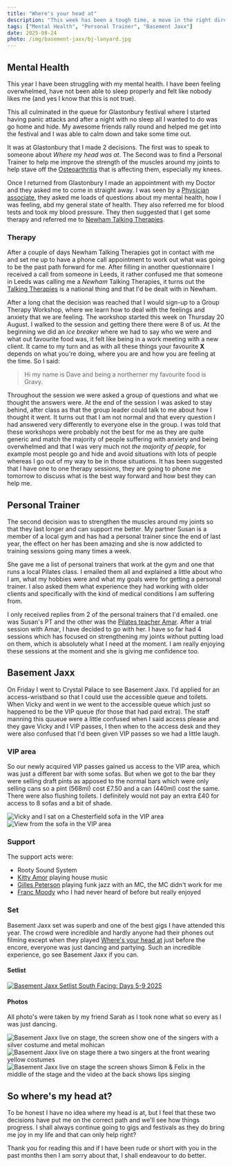 ```yaml
---
title: "Where's your head at"
description: "This week has been a tough time, a move in the right direction and ended with Basement Jaxx."
tags: ["Mental Health", "Personal Trainer", "Basement Jaxx"]
date: 2025-08-24
photo: /img/basement-jaxx/bj-lanyard.jpg
---
```


## Mental Health

This year I have been struggling with my mental health. I have been feeling overwhelmed, have not been able to sleep properly and felt like nobody likes me (and yes I know that this is not true). 

This all culminated in the queue for Glastonbury festival where I started having panic attacks and after a night with no sleep all I wanted to do was go home and hide. My awesome friends rally round and helped me get into the festival and I was able to calm down and take some time out.

It was at Glastonbury that I made 2 decisions. The first was to speak to someone about _Where my head was at_. The Second was to find a Personal Trainer to help me improve the strength of the muscles around my joints to help stave off the [Osteoarthritis](https://www.nhs.uk/conditions/osteoarthritis/) that is affecting them, especially my knees.

Once I returned from Glastonbury I made an appointment with my Doctor and they asked me to come in straight away. I was seen by a [Physician associate](https://www.healthcareers.nhs.uk/explore-roles/medical-associate-professions/roles-medical-associate-professions/physician-associate), they asked me loads of questions about my mental health, how I was feeling, abd my general state of health. They also referred me for blood tests and took my blood pressure. They then suggested that I get some therapy and referred me to [Newham Talking Therapies](https://www.elft.nhs.uk/newham-talking-therapies).

### Therapy

After a couple of days Newham Talking Therapies got in contact with me and set me up to have a phone call appointment to work out what was going to be the past path forward for me. After filling in another questionnaire I received a call from someone in Leeds, it rather confused me that someone in Leeds was calling me a _Newham_ Talking Therapies, it turns out the [Talking Therapies](https://www.nhs.uk/mental-health/talking-therapies-medicine-treatments/talking-therapies-and-counselling/nhs-talking-therapies/) is a national thing and that I'd be dealt with in Newham.

After a long chat the decision was reached that I would sign-up to a Group Therapy Workshop, where we learn how to deal with the feelings and anxiety that we are feeling. The workshop started this week on Thursday 20 August. I walked to the session and getting there there were 8 of us. At the beginning we did an _ice breaker_ where we had to say who we were and what out favourite food was, it felt like being in a work meeting with a new client. It came to my turn and as with all these things your favourite **X** depends on what you're doing, where you are and how you are feeling at the time. So I said:

> Hi my name is Dave and being a northerner my favourite food is Gravy.

Throughout the session we were asked a group of questions and what we thought the answers were. At the end of the session I was asked to stay behind, after class as that the group leader could talk to me about how I thought it went. It turns out that I am not normal and that every question I had answered very differently to everyone else in the group. I was told that these workshops were probably not the best for me as they are quite generic and match the majority of people suffering with anxiety and being overwhelmed and that I was very much not _the majority of people_, for example most people go and hide and avoid situations with lots of people whereas I go out of my way to be in those situations. It has been suggested that I have one to one therapy sessions, they are going to phone me tomorrow to discuss what is the best way forward and how best they can help me.

## Personal Trainer

The second decision was to strengthen the muscles around my joints so that they last longer and can support me better. My partner Susan is a member of a local gym and has had a personal trainer since the end of last year, the effect on her has been amazing and she is now addicted to training sessions going many times a week.

She gave me a list of personal trainers that work at the gym and one that runs a local Pilates class. I emailed them all and explained a little about who I am, what my hobbies were and what my goals were for getting a personal trainer. I also asked them what experience they had working with older clients and specifically with the kind of medical conditions I am suffering from.

I only received replies from 2 of the personal trainers that I'd emailed. one was Susan's PT and the other was the [Pilates teacher Amar](https://www.instagram.com/iamamarsahota/). After a trial session with Amar, I have decided to go with her. I have so far had 4 sessions which has focused on strengthening my joints without putting load on them, which is absolutely what I need at the moment. I am really enjoying these sessions at the moment and she is giving me confidence too.

## Basement Jaxx

On Friday I went to Crystal Palace to see Basement Jaxx. I'd applied for an access-wristband so that I could use the accessible queue and toilets. When Vicky and went in we went to the accessible queue which just so happened to be the VIP queue (for those that had paid extra). The staff manning this quueue were a little confused when I said access please and they gave Vicky and I VIP passes, I then when to the access desk and they were also confused that I'd been given VIP passes so we had a little laugh.

### VIP area

So our newly acquired VIP passes gained us access to the VIP area, which was just a different bar with some sofas. But when we got to the bar they were selling draft pints as apposed to the normal bars which were only selling cans so a pint (568ml) cost £7.50 and a can (440ml) cost the same. There were also flushing toilets. I definitely would not pay an extra £40 for access to 8 sofas and a bit of shade.

![Vicky and I sat on a Chesterfield sofa in the VIP area](/img/basement-jaxx/chesterfield.jpg)
![View from the sofa in the VIP area](/img/basement-jaxx/view.jpg)

### Support

The support acts were:

- Rooty Sound System
- [Kitty Amor](https://soundcloud.com/djkittyamor) playing house music
- [Gilles Peterson](https://en.wikipedia.org/wiki/Gilles_Peterson) playing funk jazz with an MC, the MC didn't work for me
- [Franc Moody](https://en.wikipedia.org/wiki/Franc_Moody) who I had never heard of before but really enjoyed

### Set

Basement Jaxx set was superb and one of the best gigs I have attended this year. The crowd were incredible and hardly anyone had their phones out filming except when they played [Where's your head at](https://song.link/i/27530464) just before the encore, everyone was just dancing and partying. Such an incredible experience, go see Basement Jaxx if you can.

#### Setlist

<div class="setlistImage"><a href="https://www.setlist.fm/setlist/basement-jaxx/2025/crystal-palace-bowl-london-england-2b5b78fa.html" title="Basement Jaxx Setlist South Facing: Days 5-9 2025" target="_blank"><img src="https://www.setlist.fm/widgets/setlist-image-v1?id=2b5b78fa&size=small&font=1&fg=ffb714&border=ffb714&bg=002442" alt="Basement Jaxx Setlist South Facing: Days 5-9 2025" /></a></div>

#### Photos

All photo's were taken by my friend Sarah as I took none what so every as I was just dancing.

![Basement Jaxx live on stage, the screen show one of the singers with a silver costume and metal mohican](/img/basement-jaxx/basement-jaxx-1.jpg)
![Basement Jaxx live on stage there a two singers at the front wearing yellow costumes](/img/basement-jaxx/basement-jaxx-2.jpg)
![Basement Jaxx live on stage the screen shows Simon & Felix in the middle of the stage and the video at the back shows lips singing](/img/basement-jaxx/basement-jaxx-3.jpg)

## So where's my head at?

To be honest I have no idea where my head is at, but I feel that these two decisions have put me on the correct path and we'll see how things progress. I shall always continue going to gigs and festivals as they do bring me joy in my life and that can only help right?

Thank you for reading this and if I have been rude or short with you in the past months then I am sorry about that, I shall endeavour to do better.